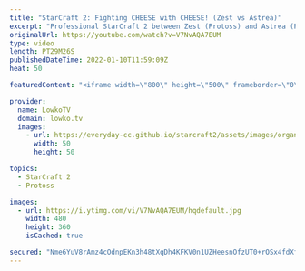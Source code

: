 ```yaml
---
title: "StarCraft 2: Fighting CHEESE with CHEESE! (Zest vs Astrea)"
excerpt: "Professional StarCraft 2 between Zest (Protoss) and Astrea (Protoss). This match is Grand Finals of the ESL Open Cup 103 America. Both players, but especially Astrea, decide to approach this game with aggression in mind.  Astrea vs Lambo: https://youtu.be/S2g_eOBQoms  Support my work on Patreon: https://www.patreon.com/lowkotv"
originalUrl: https://youtube.com/watch?v=V7NvAQA7EUM
type: video
length: PT29M26S
publishedDateTime: 2022-01-10T11:59:09Z
heat: 50

featuredContent: "<iframe width=\"800\" height=\"500\" frameborder=\"0\" src=\"https://www.youtube.com/embed/V7NvAQA7EUM\" allow=\"accelerometer; autoplay; encrypted-media; gyroscope; picture-in-picture\" allowfullscreen></iframe>"

provider:
  name: LowkoTV
  domain: lowko.tv
  images:
    - url: https://everyday-cc.github.io/starcraft2/assets/images/organizations/lowko.tv-50x50.jpg
      width: 50
      height: 50

topics:
  - StarCraft 2
  - Protoss

images:
  - url: https://i.ytimg.com/vi/V7NvAQA7EUM/hqdefault.jpg
    width: 480
    height: 360
    isCached: true

secured: "Nme6YuV8rAmz4cOdnpEKn3h48tXqDh4KFKV0n1UZHeesnOfzUT0+rOSx4fdXfaBFysSR9rAzwGEpCCZyenLh30QIT+or8mpqruvcrBnHnEc+Aax9asSoAX4qPRxl8vBkyoaldzSc2/zgFRjGTYC0kySxHyJHx3ToWEI1QBZfgV8ZJAlP78JOpaqt5Y5ZAuKRIqV1Sexx3c0n3v/F/Vg3SaTJOBbJ7CZ5JDoJEeNjNqCvxa6RxgBI6nQKlYkt0YujTKIFGUEF1MLtHzZU0WK4BajuvxtdMs3MTbIORlLmLwE1QkSlOARQJd25Eam4x1dNzSkului3gZISyqlQI0oAjEvmvpXA19zpxIZgCF81giIH27aeSnGOGD/fdi+BBvecZCr5uI+I/aZTauB1yYm0QK6CDd+2dnqmrGleaUIFMro=;/m0/sMClBv40Pg+JGRqdMA=="
---
```


